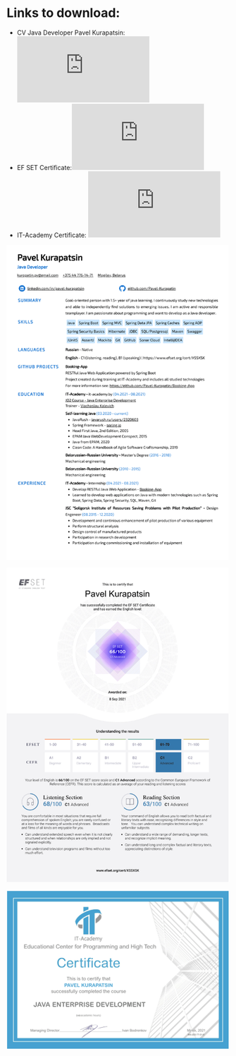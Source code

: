 # Links to download:

* CV Java Developer Pavel Kurapatsin: ![download](https://github.com/Pavel-Kuropatin/CV/blob/main/CV%20Java%20Developer%20Pavel%20Kurapatsin.pdf)
* EF SET Certificate:![download](https://github.com/Pavel-Kuropatin/CV/blob/main/EF%20SET%20Certificate%20Pavel%20Kurapatsin.pdf)
* IT-Academy Certificate: ![download](https://github.com/Pavel-Kuropatin/CV/blob/main/IT-Academy%20Certificate%20Pavel%20Kurapatsin.pdf)

![CV Java Developer Pavel Kurapatsin](png/CV%20Java%20Developer%20Pavel%20Kurapatsin.png)

![EF SET Certificate Pavel Kurapatsin](png/EF%20SET%20Certificate%20Pavel%20Kurapatsin.png)

![IT-Academy Certificate Pavel Kurapatsin](png/IT-Academy%20Certificate%20Pavel%20Kurapatsin.png)